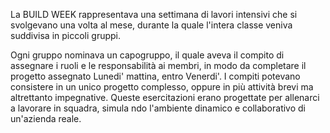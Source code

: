 La BUILD WEEK rappresentava una settimana di lavori intensivi che si svolgevano una volta al mese, durante la quale l'intera classe veniva suddivisa in piccoli gruppi. 

Ogni gruppo nominava un capogruppo, il quale aveva il compito di assegnare i ruoli e le responsabilità ai membri, in modo da completare il progetto assegnato Lunedi' mattina, entro Venerdi'. 
I compiti potevano consistere in un unico progetto complesso, oppure in più attività brevi ma altrettanto impegnative. 
Queste esercitazioni erano progettate per allenarci a lavorare in squadra, simula ndo l'ambiente dinamico e collaborativo di un'azienda reale.
